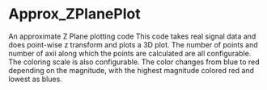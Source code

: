 # Approx_ZPlanePlot
An approximate Z Plane plotting code 
This code takes real signal data and does point-wise z transform and plots a 3D plot.
The number of points and number of axii along which the points are calculated are all configurable.
The coloring scale is also configurable. The color changes from blue to red depending on the magnitude, with the highest magnitude colored red and lowest as blues.
